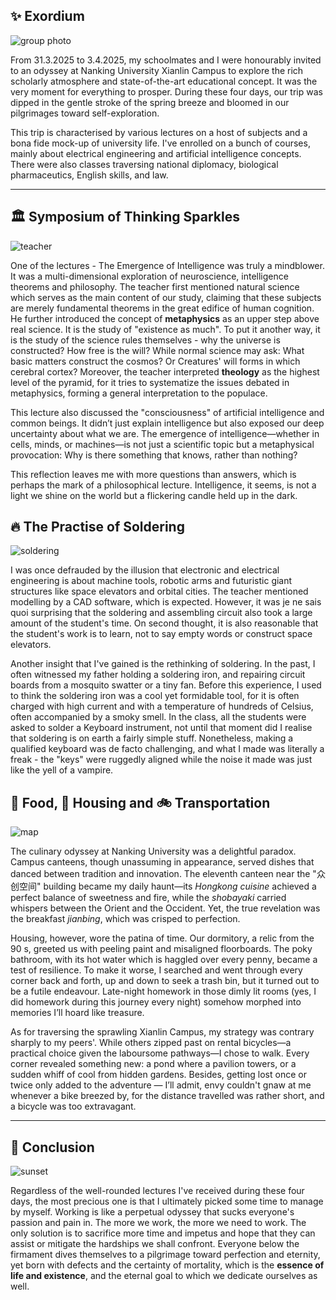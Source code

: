 ## ✨ Exordium

![group photo](https://img1.tucang.cc/api/image/show/1f7a2a2ec82f244a27b6baf0a25f302f)

From 31.3.2025 to 3.4.2025, my schoolmates and I were honourably invited to an odyssey at Nanking University Xianlin Campus to explore the rich scholarly atmosphere and state-of-the-art educational concept. It was the very moment for everything to prosper. During these four days, our trip was dipped in the gentle stroke of the spring breeze and bloomed in our pilgrimages toward self-exploration.

This trip is characterised by various lectures on a host of subjects and a bona fide mock-up of university life. I've enrolled on a bunch of courses, mainly about electrical engineering and artificial intelligence concepts. There were also classes traversing national diplomacy, biological pharmaceutics, English skills, and law.

---

## 🏛️ Symposium of Thinking Sparkles

![teacher](https://img1.tucang.cc/api/image/show/3a0b5d6212a40cd8301548d8105841c7)

One of the lectures - The Emergence of Intelligence was truly a mindblower. It was a multi-dimensional exploration of neuroscience, intelligence theorems and philosophy. The teacher first mentioned natural science which serves as the main content of our study, claiming that these subjects are merely fundamental theorems in the great edifice of human cognition. He further introduced the concept of **metaphysics** as an upper step above real science. It is the study of "existence as much". To put it another way, it is the study of the science rules themselves - why the universe is constructed? How free is the will? While normal science may ask: What basic matters construct the cosmos? Or Creatures' will forms in which cerebral cortex? Moreover, the teacher interpreted **theology** as the highest level of the pyramid, for it tries to systematize the issues debated in metaphysics, forming a general interpretation to the populace.

This lecture also discussed the "consciousness" of artificial intelligence and common beings. It didn’t just explain intelligence but also exposed our deep uncertainty about what we are. The emergence of intelligence—whether in cells, minds, or machines—is not just a scientific topic but a metaphysical provocation: Why is there something that knows, rather than nothing?

This reflection leaves me with more questions than answers, which is perhaps the mark of a philosophical lecture. Intelligence, it seems, is not a light we shine on the world but a flickering candle held up in the dark.

## 🔥 The Practise of Soldering

![soldering](https://img1.tucang.cc/api/image/show/2a6c75a79393089f11301a04f10803fa)

I was once defrauded by the illusion that electronic and electrical engineering is about machine tools, robotic arms and futuristic giant structures like space elevators and orbital cities. The teacher mentioned modelling by a CAD software, which is expected. However, it was je ne sais quoi surprising that the soldering and assembling circuit also took a large amount of the student's time.  On second thought, it is also reasonable that the student's work is to learn, not to say empty words or construct space elevators.

Another insight that I've gained is the rethinking of soldering. In the past, I often witnessed my father holding a soldering iron, and repairing circuit boards from a mosquito swatter or a tiny fan. Before this experience, I used to think the soldering iron was a cool yet formidable tool, for it is often charged with high current and with a temperature of hundreds of Celsius, often accompanied by a smoky smell. In the class, all the students were asked to solder a Keyboard instrument, not until that moment did I realise that soldering is on earth a fairly simple stuff. Nonetheless, making a qualified keyboard was de facto challenging, and what I made was literally a freak - the "keys" were ruggedly aligned while the noise it made was just like the yell of a vampire.

## 🍣 Food, 🏫 Housing and 🚲 Transportation

![map](https://img1.tucang.cc/api/image/show/5c4db8ac70ee33cd54c9dcf17b43630e)

The culinary odyssey at Nanking University was a delightful paradox. Campus canteens, though unassuming in appearance, served dishes that danced between tradition and innovation. The eleventh canteen near the "众创空间" building became my daily haunt—its _Hongkong cuisine_ achieved a perfect balance of sweetness and fire, while the _shobayaki_ carried whispers between the Orient and the Occident. Yet, the true revelation was the breakfast _jianbing_, which was crisped to perfection.

Housing, however, wore the patina of time. Our dormitory, a relic from the 90 s, greeted us with peeling paint and misaligned floorboards. The poky bathroom, with its hot water which is haggled over every penny, became a test of resilience. To make it worse, I searched and went through every corner back and forth, up and down to seek a trash bin, but it turned out to be a futile endeavour. Late-night homework in those dimly lit rooms (yes, I did homework during this journey every night) somehow morphed into memories I’ll hoard like treasure.

As for traversing the sprawling Xianlin Campus, my strategy was contrary sharply to my peers'. While others zipped past on rental bicycles—a practical choice given the laboursome pathways—I chose to walk. Every corner revealed something new: a pond where a pavilion towers, or a sudden whiff of cool from hidden gardens. Besides, getting lost once or twice only added to the adventure — I’ll admit, envy couldn't gnaw at me whenever a bike breezed by, for the distance travelled was rather short, and a bicycle was too extravagant.

---

## 📜 Conclusion

![sunset](https://img1.tucang.cc/api/image/show/db3f7290bbb31ba8fd372e4cdbf5e428)

Regardless of the well-rounded lectures I've received during these four days, the most precious one is that I ultimately picked some time to manage by myself. Working is like a perpetual odyssey that sucks everyone's passion and pain in. The more we work, the more we need to work. The only solution is to sacrifice more time and impetus and hope that they can assist or mitigate the hardships we shall confront. Everyone below the firmament dives themselves to a pilgrimage toward perfection and eternity, yet born with defects and the certainty of mortality, which is the **essence of life and existence**, and the eternal goal to which we dedicate ourselves as well.